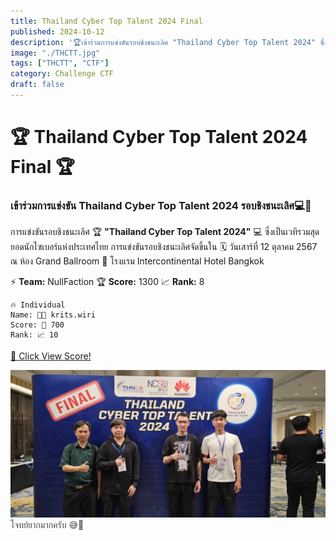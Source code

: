 ```yaml
---
title: Thailand Cyber Top Talent 2024 Final
published: 2024-10-12
description: '🏆เข้าร่วมการแข่งขันรอบชิงชนะเลิศ "Thailand Cyber Top Talent 2024" ซึ่งเป็นเวทีรวมสุดยอดนักไซเบอร์แห่งประเทศไทย  💻 การแข่งขันรอบชิงชนะเลิศจัดขึ้นในวันเสาร์ที่ 12 ตุลาคม 2567 🗓️ ณ ห้อง Grand Ballroom โรงแรม Intercontinental Hotel Bangkok 🏨'
image: "./THCTT.jpg"
tags: ["THCTT", "CTF"]
category: Challenge CTF
draft: false
---
```


# 🏆 Thailand Cyber Top Talent 2024 Final 🏆

### เข้าร่วมการแข่งขัน Thailand Cyber Top Talent 2024 รอบชิงชนะเลิศ💻🚀
การแข่งขันรอบชิงชนะเลิศ 🏆 **"Thailand Cyber Top Talent 2024"** 💻 ซึ่งเป็นเวทีรวมสุดยอดนักไซเบอร์แห่งประเทศไทย การแข่งขันรอบชิงชนะเลิศจัดขึ้นใน 🗓️ วันเสาร์ที่ 12 ตุลาคม 2567 ณ ห้อง Grand Ballroom 🏨 โรงแรม Intercontinental Hotel Bangkok

⚡ **Team:** NullFaction 
🏆 **Score:**  1300 
📈 **Rank:**  8

```
🔥 Individual 
Name: 👨‍💻 krits.wiri
Score: 🎯 700
Rank: 📈 10
```

<a href="https://cloud.ctf.in.th/score/view.html?id=ETQLHKZNH6&t=WpUCDQyoXaG7MSteD4BK/Jg3qyIsUCRErURQa7xkesrvtldi6DDeNA==" target="_blank">🔗 Click View Score!</a>

![my_team!](./my_team.jpg)
<span style="opacity:0.8;">โจทย์ยากมากครับ 😅🧠</span>
